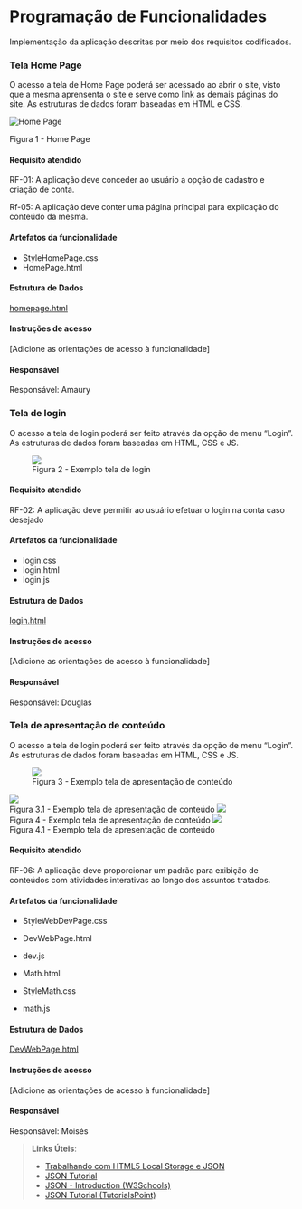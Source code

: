 # Programação de Funcionalidades

Implementação da aplicação descritas por meio dos requisitos codificados. 
### Tela Home Page


O acesso a tela de Home Page poderá ser acessado ao abrir o site, visto que a mesma aprensenta o site e serve como link as demais páginas do site. As estruturas de dados foram baseadas em HTML e CSS.


![Home Page](https://github.com/ICEI-PUC-Minas-PMV-ADS/pmv-ads-2023-2-e1-proj-web-t9-pmv-ads-2023-2-e1-projmochileirosdati/assets/144865205/4437200c-2cd1-4742-9ff6-1e427fcce48f)
<figcaption>Figura 1 - Home Page</figure>


#### Requisito atendido

RF-01: A aplicação deve conceder ao usuário a opção de cadastro e criação de conta.

Rf-05: A aplicação deve conter uma página principal para explicação do conteúdo da mesma.


#### Artefatos da funcionalidade
- StyleHomePage.css
- HomePage.html


#### Estrutura de Dados

[homepage.html](https://github.com/ICEI-PUC-Minas-PMV-ADS/pmv-ads-2023-2-e1-proj-web-t9-pmv-ads-2023-2-e1-projmochileirosdati/blob/main/codigo-fonte/HomePage.html)


#### Instruções de acesso

[Adicione as orientações de acesso à funcionalidade]


#### Responsável

Responsável: Amaury


### Tela de login


O acesso a tela de login poderá ser feito através da opção de menu “Login”. As estruturas de dados foram baseadas em HTML, CSS e JS.


<figure>
    <img src="https://github.com/ICEI-PUC-Minas-PMV-ADS/pmv-ads-2023-2-e1-proj-web-t9-pmv-ads-2023-2-e1-projmochileirosdati/blob/main/documentos/img/TelaLoginExemplo.png?raw=true">
          <figcaption>Figura 2 - Exemplo tela de login</figure>
</figure>



#### Requisito atendido

RF-02: A aplicação deve permitir ao usuário efetuar o login na conta caso desejado


#### Artefatos da funcionalidade
- login.css
- login.html
- login.js


#### Estrutura de Dados

[login.html](https://github.com/ICEI-PUC-Minas-PMV-ADS/pmv-ads-2023-2-e1-proj-web-t9-pmv-ads-2023-2-e1-projmochileirosdati/blob/main/codigo-fonte/Sub/login/login.html)


#### Instruções de acesso

[Adicione as orientações de acesso à funcionalidade]


#### Responsável

Responsável: Douglas


### Tela de apresentação de conteúdo


O acesso a tela de login poderá ser feito através da opção de menu “Login”. As estruturas de dados foram baseadas em HTML, CSS e JS.


<figure>
    <img src="https://user-images.githubusercontent.com/144903154/278919692-750c19f2-d28c-46c9-9bf5-25441c9d614a.png">
           <figcaption>Figura 3 - Exemplo tela de apresentação de conteúdo </figure>
          <img src="https://user-images.githubusercontent.com/144903154/278919694-24620628-042c-4bb4-9e1c-fe453681ae9a.png">
           <figcaption>Figura 3.1 - Exemplo tela de apresentação de conteúdo </figure>
           <img src="https://user-images.githubusercontent.com/144903154/278919696-eb5e601e-3dd1-4ec6-8430-601e748af785.png">
           <figcaption>Figura 4 - Exemplo tela de apresentação de conteúdo </figure>
           <img src="https://user-images.githubusercontent.com/144903154/278919690-c84b7caa-fce6-42ea-8993-67a71b0b6d28.png">
           <figcaption>Figura 4.1 - Exemplo tela de apresentação de conteúdo </figure>
           
           
           
         
</figure>



#### Requisito atendido

RF-06: A aplicação deve proporcionar um padrão para exibição de conteúdos com atividades interativas ao longo dos assuntos tratados. 


#### Artefatos da funcionalidade
- StyleWebDevPage.css
- DevWebPage.html
- dev.js

- Math.html
- StyleMath.css
- math.js


#### Estrutura de Dados

[DevWebPage.html](https://github.com/ICEI-PUC-Minas-PMV-ADS/pmv-ads-2023-2-e1-proj-web-t9-pmv-ads-2023-2-e1-projmochileirosdati/blob/main/codigo-fonte/Sub/dev%20web/DevWebPage.html)


#### Instruções de acesso

[Adicione as orientações de acesso à funcionalidade]


#### Responsável

Responsável: Moisés




> **Links Úteis**:
> - [Trabalhando com HTML5 Local Storage e JSON](https://www.devmedia.com.br/trabalhando-com-html5-local-storage-e-json/29045)
> - [JSON Tutorial](https://www.w3resource.com/JSON)
> - [JSON - Introduction (W3Schools)](https://www.w3schools.com/js/js_json_intro.asp)
> - [JSON Tutorial (TutorialsPoint)](https://www.tutorialspoint.com/json/index.htm)

